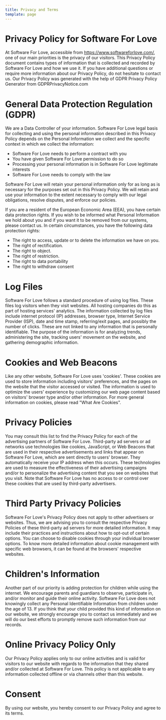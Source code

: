 ```yaml
---
title: Privacy and Terms
template: page
---
```


# Privacy Policy for Software For Love

At Software For Love, accessible from https://www.softwareforlove.com/, one of our main priorities is the privacy of our visitors. This Privacy Policy document contains types of information that is collected and recorded by Software For Love and how we use it.
If you have additional questions or require more information about our Privacy Policy, do not hesitate to contact us. Our Privacy Policy was generated with the help of GDPR Privacy Policy Generator from GDPRPrivacyNotice.com

# General Data Protection Regulation (GDPR)
We are a Data Controller of your information.
Software For Love legal basis for collecting and using the personal information described in this Privacy Policy depends on the Personal Information we collect and the specific context in which we collect the information:
* Software For Love needs to perform a contract with you
* You have given Software For Love permission to do so
* Processing your personal information is in Software For Love legitimate interests
* Software For Love needs to comply with the law

Software For Love will retain your personal information only for as long as is necessary for the purposes set out in this Privacy Policy. We will retain and use your information to the extent necessary to comply with our legal obligations, resolve disputes, and enforce our policies.

If you are a resident of the European Economic Area (EEA), you have certain data protection rights. If you wish to be informed what Personal Information we hold about you and if you want it to be removed from our systems, please contact us.
In certain circumstances, you have the following data protection rights:
* The right to access, update or to delete the information we have on you.
* The right of rectification.
* The right to object.
* The right of restriction.
* The right to data portability
* The right to withdraw consent

# Log Files
Software For Love follows a standard procedure of using log files. These files log visitors when they visit websites. All hosting companies do this as part of hosting services' analytics. The information collected by log files include internet protocol (IP) addresses, browser type, Internet Service Provider (ISP), date and time stamp, referring/exit pages, and possibly the number of clicks. These are not linked to any information that is personally identifiable. The purpose of the information is for analyzing trends, administering the site, tracking users' movement on the website, and gathering demographic information.

# Cookies and Web Beacons
Like any other website, Software For Love uses 'cookies'. These cookies are used to store information including visitors' preferences, and the pages on the website that the visitor accessed or visited. The information is used to optimize the users' experience by customizing our web page content based on visitors' browser type and/or other information.
For more general information on cookies, please read "What Are Cookies".

# Privacy Policies
You may consult this list to find the Privacy Policy for each of the advertising partners of Software For Love.
Third-party ad servers or ad networks use technologies like cookies, JavaScript, or Web Beacons that are used in their respective advertisements and links that appear on Software For Love, which are sent directly to users' browser. They automatically receive your IP address when this occurs. These technologies are used to measure the effectiveness of their advertising campaigns and/or to personalize the advertising content that you see on websites that you visit.
Note that Software For Love has no access to or control over these cookies that are used by third-party advertisers.

# Third Party Privacy Policies
Software For Love's Privacy Policy does not apply to other advertisers or websites. Thus, we are advising you to consult the respective Privacy Policies of these third-party ad servers for more detailed information. It may include their practices and instructions about how to opt-out of certain options.
You can choose to disable cookies through your individual browser options. To know more detailed information about cookie management with specific web browsers, it can be found at the browsers' respective websites.

# Children's Information
Another part of our priority is adding protection for children while using the internet. We encourage parents and guardians to observe, participate in, and/or monitor and guide their online activity.
Software For Love does not knowingly collect any Personal Identifiable Information from children under the age of 13. If you think that your child provided this kind of information on our website, we strongly encourage you to contact us immediately and we will do our best efforts to promptly remove such information from our records.

# Online Privacy Policy Only
Our Privacy Policy applies only to our online activities and is valid for visitors to our website with regards to the information that they shared and/or collected at Software For Love. This policy is not applicable to any information collected offline or via channels other than this website.

# Consent
By using our website, you hereby consent to our Privacy Policy and agree to its terms.
